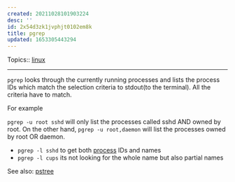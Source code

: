 ```yaml
---
created: 20211028101903224
desc: ''
id: 2x54d3zk1jvphjt0102em8k
title: pgrep
updated: 1653305443294
---
```

   
Topics::  [linux](../topics/linux.md)   
   
   
---   
   
`pgrep` looks through the currently running processes and lists the process IDs which match the selection criteria to stdout(to the terminal). All the criteria have to match.   
   
For example   
   
`pgrep -u root sshd` will only list the processes called sshd AND owned by root. On the other hand, `pgrep -u root,daemon` will list the processes owned by root OR daemon.   
   
   
- `pgrep -l sshd` to get both [process](../devlog/process.md) IDs and names   
- `pgrep -l cups` its not looking for the whole name but also partial names   
   
See also: [pstree](../devlog/pstree.md)